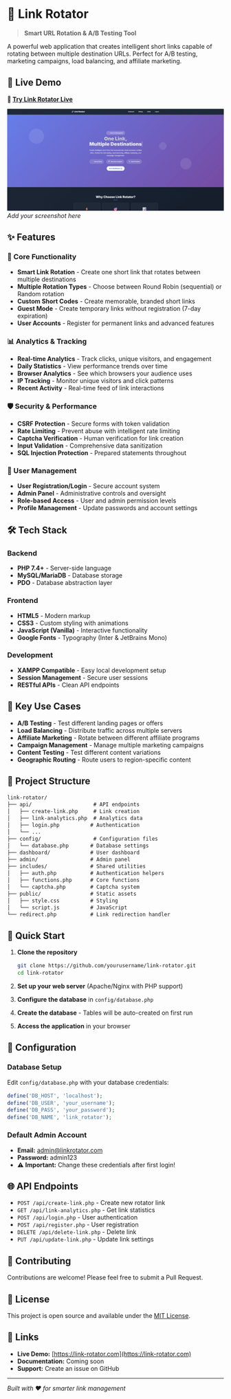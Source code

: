 # 🔗 Link Rotator

> **Smart URL Rotation & A/B Testing Tool**

A powerful web application that creates intelligent short links capable of rotating between multiple destination URLs. Perfect for A/B testing, marketing campaigns, load balancing, and affiliate marketing.

## 🌟 Live Demo

**🚀 [Try Link Rotator Live](https://link-rotator.com)**

![Link Rotator Screenshot](screenshot.png)
*Add your screenshot here*

## ✨ Features

### 🎯 Core Functionality
- **Smart Link Rotation** - Create one short link that rotates between multiple destinations
- **Multiple Rotation Types** - Choose between Round Robin (sequential) or Random rotation
- **Custom Short Codes** - Create memorable, branded short links
- **Guest Mode** - Create temporary links without registration (7-day expiration)
- **User Accounts** - Register for permanent links and advanced features

### 📊 Analytics & Tracking
- **Real-time Analytics** - Track clicks, unique visitors, and engagement
- **Daily Statistics** - View performance trends over time
- **Browser Analytics** - See which browsers your audience uses
- **IP Tracking** - Monitor unique visitors and click patterns
- **Recent Activity** - Real-time feed of link interactions

### 🛡️ Security & Performance
- **CSRF Protection** - Secure forms with token validation
- **Rate Limiting** - Prevent abuse with intelligent rate limiting
- **Captcha Verification** - Human verification for link creation
- **Input Validation** - Comprehensive data sanitization
- **SQL Injection Protection** - Prepared statements throughout

### 👤 User Management
- **User Registration/Login** - Secure account system
- **Admin Panel** - Administrative controls and oversight
- **Role-based Access** - User and admin permission levels
- **Profile Management** - Update passwords and account settings

## 🛠️ Tech Stack

### Backend
- **PHP 7.4+** - Server-side language
- **MySQL/MariaDB** - Database storage
- **PDO** - Database abstraction layer

### Frontend
- **HTML5** - Modern markup
- **CSS3** - Custom styling with animations
- **JavaScript (Vanilla)** - Interactive functionality
- **Google Fonts** - Typography (Inter & JetBrains Mono)

### Development
- **XAMPP Compatible** - Easy local development setup
- **Session Management** - Secure user sessions
- **RESTful APIs** - Clean API endpoints

## 🎨 Key Use Cases

- **A/B Testing** - Test different landing pages or offers
- **Load Balancing** - Distribute traffic across multiple servers
- **Affiliate Marketing** - Rotate between different affiliate programs
- **Campaign Management** - Manage multiple marketing campaigns
- **Content Testing** - Test different content variations
- **Geographic Routing** - Route users to region-specific content

## 📁 Project Structure

```
link-rotator/
├── api/                    # API endpoints
│   ├── create-link.php     # Link creation
│   ├── link-analytics.php  # Analytics data
│   ├── login.php          # Authentication
│   └── ...
├── config/                 # Configuration files
│   └── database.php       # Database settings
├── dashboard/             # User dashboard
├── admin/                 # Admin panel
├── includes/              # Shared utilities
│   ├── auth.php           # Authentication helpers
│   ├── functions.php      # Core functions
│   └── captcha.php        # Captcha system
├── public/                # Static assets
│   ├── style.css          # Styling
│   └── script.js          # JavaScript
└── redirect.php           # Link redirection handler
```

## 🚀 Quick Start

1. **Clone the repository**
   ```bash
   git clone https://github.com/yourusername/link-rotator.git
   cd link-rotator
   ```

2. **Set up your web server** (Apache/Nginx with PHP support)

3. **Configure the database** in `config/database.php`

4. **Create the database** - Tables will be auto-created on first run

5. **Access the application** in your browser

## 🔧 Configuration

### Database Setup
Edit `config/database.php` with your database credentials:

```php
define('DB_HOST', 'localhost');
define('DB_USER', 'your_username');
define('DB_PASS', 'your_password');
define('DB_NAME', 'link_rotator');
```

### Default Admin Account
- **Email:** admin@linkrotator.com
- **Password:** admin123
- ⚠️ **Important:** Change these credentials after first login!

## 🌐 API Endpoints

- `POST /api/create-link.php` - Create new rotator link
- `GET /api/link-analytics.php` - Get link statistics
- `POST /api/login.php` - User authentication
- `POST /api/register.php` - User registration
- `DELETE /api/delete-link.php` - Delete link
- `PUT /api/update-link.php` - Update link settings

## 🤝 Contributing

Contributions are welcome! Please feel free to submit a Pull Request.

## 📄 License

This project is open source and available under the [MIT License](LICENSE).

## 🔗 Links

- **Live Demo:** [https://link-rotator.com](https://link-rotator.com)
- **Documentation:** Coming soon
- **Support:** Create an issue on GitHub

---

*Built with ❤️ for smarter link management* 
